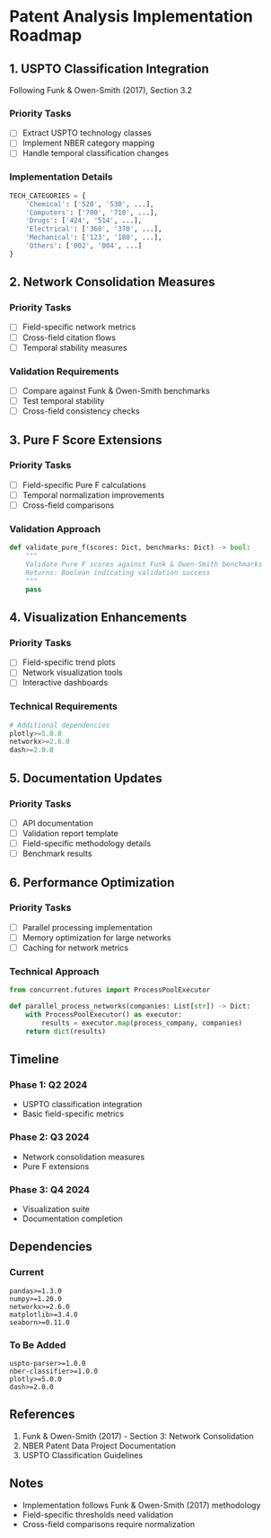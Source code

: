 # Patent Analysis Implementation Roadmap

## 1. USPTO Classification Integration
Following Funk & Owen-Smith (2017), Section 3.2

### Priority Tasks
- [ ] Extract USPTO technology classes
- [ ] Implement NBER category mapping
- [ ] Handle temporal classification changes

### Implementation Details
```python
TECH_CATEGORIES = {
    'Chemical': ['520', '530', ...],
    'Computers': ['700', '710', ...],
    'Drugs': ['424', '514', ...],
    'Electrical': ['360', '370', ...],
    'Mechanical': ['123', '180', ...],
    'Others': ['002', '004', ...]
}
```

## 2. Network Consolidation Measures

### Priority Tasks
- [ ] Field-specific network metrics
- [ ] Cross-field citation flows
- [ ] Temporal stability measures

### Validation Requirements
- [ ] Compare against Funk & Owen-Smith benchmarks
- [ ] Test temporal stability
- [ ] Cross-field consistency checks

## 3. Pure F Score Extensions

### Priority Tasks
- [ ] Field-specific Pure F calculations
- [ ] Temporal normalization improvements
- [ ] Cross-field comparisons

### Validation Approach
```python
def validate_pure_f(scores: Dict, benchmarks: Dict) -> bool:
    """
    Validate Pure F scores against Funk & Owen-Smith benchmarks
    Returns: Boolean indicating validation success
    """
    pass
```

## 4. Visualization Enhancements

### Priority Tasks
- [ ] Field-specific trend plots
- [ ] Network visualization tools
- [ ] Interactive dashboards

### Technical Requirements
```python
# Additional dependencies
plotly>=5.0.0
networkx>=2.6.0
dash>=2.0.0
```

## 5. Documentation Updates

### Priority Tasks
- [ ] API documentation
- [ ] Validation report template
- [ ] Field-specific methodology details
- [ ] Benchmark results

## 6. Performance Optimization

### Priority Tasks
- [ ] Parallel processing implementation
- [ ] Memory optimization for large networks
- [ ] Caching for network metrics

### Technical Approach
```python
from concurrent.futures import ProcessPoolExecutor

def parallel_process_networks(companies: List[str]) -> Dict:
    with ProcessPoolExecutor() as executor:
        results = executor.map(process_company, companies)
    return dict(results)
```

## Timeline

### Phase 1: Q2 2024
- USPTO classification integration
- Basic field-specific metrics

### Phase 2: Q3 2024
- Network consolidation measures
- Pure F extensions

### Phase 3: Q4 2024
- Visualization suite
- Documentation completion

## Dependencies

### Current
```
pandas>=1.3.0
numpy>=1.20.0
networkx>=2.6.0
matplotlib>=3.4.0
seaborn>=0.11.0
```

### To Be Added
```
uspto-parser>=1.0.0
nber-classifier>=1.0.0
plotly>=5.0.0
dash>=2.0.0
```

## References

1. Funk & Owen-Smith (2017) - Section 3: Network Consolidation
2. NBER Patent Data Project Documentation
3. USPTO Classification Guidelines

## Notes
- Implementation follows Funk & Owen-Smith (2017) methodology
- Field-specific thresholds need validation
- Cross-field comparisons require normalization